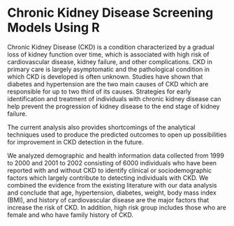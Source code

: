 # Chronic Kidney Disease Screening Models Using R


Chronic Kidney Disease (CKD) is a condition characterized by a gradual loss of kidney function over time, which is associated with high risk of cardiovascular disease, kidney failure, and other complications. CKD in primary care is largely asymptomatic and the pathological condition in which CKD is developed is often unknown. Studies have shown that diabetes and hypertension are the two main causes of CKD which are responsible for up to two third of its causes. Strategies for early identification and treatment of individuals with chronic kidney disease can help prevent the progression of kidney disease to the end stage of kidney failure.

The current analysis also provides shortcomings of the analytical techniques used to produce the predicted outcomes to open up possibilities for improvement in CKD detection in the future. 

We analyzed demographic and health information data collected from 1999 to 2000 and 2001 to 2002 consisting of 6000 individuals who have been reported with and without CKD to identify clinical or sociodemographic factors which largely contribute to detecting individuals with CKD. We combined the evidence from the existing literature with our data analysis and conclude that age, hypertension, diabetes, weight, body mass index (BMI), and history of cardiovascular disease are the major factors that increase the risk of CKD. In addition, high risk group includes those who are female and who have family history of CKD.
